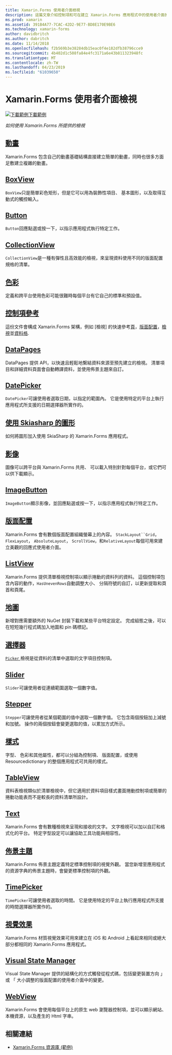 ```yaml
---
title: Xamarin.Forms 使用者介面檢視
description: 這篇文章介紹控制項和可在建立 Xamarin.Forms 應用程式中的使用者介面的概念。
ms.prod: xamarin
ms.assetid: 391B4A77-7CAC-42D2-9E77-BD8E170E9BE6
ms.technology: xamarin-forms
author: davidbritch
ms.author: dabritch
ms.date: 11/14/2018
ms.openlocfilehash: f2b569b3e38284db15eac0f4e182dfb38796cce9
ms.sourcegitcommit: 4b402d1c508fa84e4fc3171a6e43b811323948fc
ms.translationtype: MT
ms.contentlocale: zh-TW
ms.lasthandoff: 04/23/2019
ms.locfileid: "61039650"
---
```

# <a name="xamarinforms-user-interface-views"></a>Xamarin.Forms 使用者介面檢視

[![下載範例](~/media/shared/download.png)下載範例](https://developer.xamarin.com/samples/FormsGallery/)

_如何使用 Xamarin.Forms 所提供的檢視_

## <a name="animationanimationindexmd"></a>[動畫](animation/index.md)

Xamarin.Forms 包含自己的動畫基礎結構直接建立簡單的動畫，同時也很多方面足敷建立複雜的動畫。

## <a name="boxviewboxviewmd"></a>[BoxView](boxview.md)

`BoxView`只是簡單彩色矩形，但是它可以用為裝飾性項目、 基本圖形，以及取得互動式的觸控輸入。

## <a name="buttonbuttonmd"></a>[Button](button.md)

`Button`回應點選或按一下，以指示應用程式執行特定工作。

## <a name="collectionviewcollectionviewindexmd"></a>[CollectionView](collectionview/index.md)

`CollectionView`是一種有彈性且高效能的檢視，來呈現資料使用不同的版面配置規格的清單。

## <a name="colorscolorsmd"></a>[色彩](colors.md)

定義和跨平台使用色彩可能很難時每個平台有它自己的標準和預設值。

## <a name="controls-referencecontrolsindexmd"></a>[控制項參考](controls/index.md)

這份文件會構成 Xamarin.Forms 架構，例如 [檢視] 的快速參考[頁](~/xamarin-forms/user-interface/controls/pages.md)，[版面配置](~/xamarin-forms/user-interface/controls/layouts.md)，[檢視](~/xamarin-forms/user-interface/controls/views.md)並[資料格](~/xamarin-forms/user-interface/controls/cells.md).

## <a name="datapagesdatapagesindexmd"></a>[DataPages](datapages/index.md)

DataPages 提供 API，以快速且輕鬆地繫結資料來源至預先建立的檢視。 清單項目和詳細資料頁面會自動轉譯資料，並使用佈景主題來自訂。

## <a name="datepickerdatepickermd"></a>[DatePicker](datepicker.md)

`DatePicker`可讓使用者選取日期，以指定的範圍內。 它是使用特定的平台上執行應用程式所支援的日期選擇器所實作的。

## <a name="graphics-with-skiasharpgraphicsskiasharpindexmd"></a>[使用 Skiasharp 的圖形](graphics/skiasharp/index.md)

如何將圖形加入使用 SkiaSharp 的 Xamarin.Forms 應用程式。

## <a name="imagesimagesmd"></a>[影像](images.md)

圖像可以跨平台與 Xamarin.Forms 共用、 可以載入特別針對每個平台，或它們可以供下載顯示。

## <a name="imagebuttonimagebuttonmd"></a>[ImageButton](imagebutton.md)

`ImageButton`顯示影像，並回應點選或按一下，以指示應用程式執行特定工作。

## <a name="layoutslayoutsindexmd"></a>[版面配置](layouts/index.md)

Xamarin.Forms 會有數個版面配置組織螢幕上的內容。 `StackLayout``Grid`， `FlexLayout`， `AbsoluteLayout`， `ScrollView`，和`RelativeLayout`每個可用來建立美觀的回應式使用者介面。

## <a name="listviewlistviewindexmd"></a>[ListView](listview/index.md)

Xamarin.Forms 提供清單檢視控制項以顯示捲動的資料列的資料。 這個控制項包含內容的動作，`HasUnevenRows`自動調整大小、 分隔符號的自訂，以更新提取和頁首和頁尾。

## <a name="mapsmapmd"></a>[地圖](map.md)

新增對應需要額外的 NuGet 封裝下載和某些平台特定設定。 完成組態之後，可以在短短幾行程式碼加入地圖和 pin 碼標記。

## <a name="pickerpickerindexmd"></a>[選擇器](picker/index.md)

[ `Picker` ](xref:Xamarin.Forms.Picker)檢視是從資料的清單中選取的文字項目控制項。

## <a name="sliderslidermd"></a>[Slider](slider.md)

`Slider`可讓使用者從連續範圍選取一個數字值。

## <a name="steppersteppermd"></a>[Stepper](stepper.md)

`Stepper`可讓使用者從某個範圍的值中選取一個數字值。 它包含兩個按鈕加上減號和加號。 操作的兩個按鈕會變更選取的值，以累加方式所示。

## <a name="stylesstylesindexmd"></a>[樣式](styles/index.md)

字型、 色彩和其他屬性，都可以分組為控制項、 版面配置，或使用 Resourcedictionary 的整個應用程式可共用的樣式。

## <a name="tableviewtableviewmd"></a>[TableView](tableview.md)

資料表檢視類似於清單檢視中，但它適用於資料項目樣式畫面捲動控制項或簡單的捲動功能表而不是較長的資料清單所設計。

## <a name="texttextindexmd"></a>[Text](text/index.md)

Xamarin.Forms 會有數種檢視來呈現和接收的文字。 文字檢視可以加以自訂和格式化的平台。 特定字型設定可以讓協助工具功能與相容性。

## <a name="themesthemesindexmd"></a>[佈景主題](themes/index.md)

Xamarin.Forms 佈景主題定義特定標準控制項的視覺外觀。 當您新增至應用程式的資源字典的佈景主題時，會變更標準控制項的外觀。

## <a name="timepickertimepickermd"></a>[TimePicker](timepicker.md)

`TimePicker`可讓使用者選取的時間。 它是使用特定的平台上執行應用程式所支援的時間選擇器所實作的。

## <a name="visualvisualindexmd"></a>[視覺效果](visual/index.md)

Xamarin.Forms 材質視覺效果可用來建立在 iOS 和 Android 上看起來相同或絕大部分都相同的 Xamarin.Forms 應用程式。

## <a name="visual-state-managervisual-state-managermd"></a>[Visual State Manager](visual-state-manager.md)

Visual State Manager 提供的結構化的方式觸發從程式碼，包括變更裝置方向 」 或 「 大小調整的版面配置的使用者介面中的變更。

## <a name="webviewwebviewmd"></a>[WebView](webview.md)

Xamarin.Forms 會使用每個平台上的原生 web 瀏覽器控制項，並可以顯示網站、 本機資源，以及產生的 Html 字串。

## <a name="related-links"></a>相關連結

- [Xamarin.Forms 資源庫 (範例)](https://developer.xamarin.com/samples/FormsGallery/)
